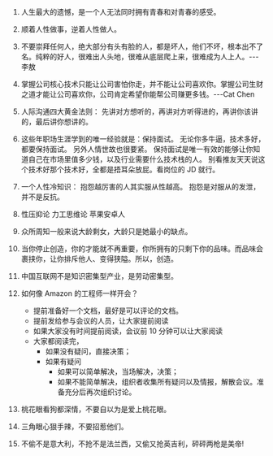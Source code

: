 1. 人生最大的遗憾，是一个人无法同时拥有青春和对青春的感受。

2. 顺着人性做事，逆着人性做人。

3. 不要崇拜任何人，绝大部分有头有脸的人，都是坏人，他们不坏，根本出不了名。纯粹的好人，很难出人头地，很难从底层爬上来，很难成为人上人。---李敖

4. 掌握公司核心技术只能让公司害怕你走，并不能让公司喜欢你。掌握公司生财之道才能让公司喜欢你，公司肯定希望你能帮公司赚更多钱。---Cat Chen

5. 人际沟通四大黄金法则： 先讲对方想听的，再讲对方听得进的，再讲你该讲的，最后讲你想讲的。

6. 这些年职场生涯学到的唯一经验就是：保持面试。 无论你多牛逼，技术多好，都要保持面试。 另外人情世故也很要紧。 保持面试是唯一有效的能够让你知道自己在市场里值多少钱，以及行业需要什么技术栈的人。 别看推友天天说这个技术好那个技术好，全都是捂耳朵放屁。看岗位的 JD 就行。

7. 一个人性冷知识： 抱怨越厉害的人其实服从性越高。 抱怨是对服从的发泄，并不是反抗。

8.  性压抑论 力工思维论 苹果安卓人

9. 众所周知一般来说大龄剩女，大龄只是她最小的缺点。

10. 当你停止创造，你的才能就不再重要，你所拥有的只剩下你的品味。而品味会裹挟你，让你排斥他人、变得狭隘。所以，创造。

11. 中国互联网不是知识密集型产业，是劳动密集型。

12. 如何像 Amazon 的工程师一样开会？
    * 提前准备好一个文档，最好是可以评论的文档。
    * 提前发给参与会议的人员，让大家提前阅读
    * 如果大家没有时间提前阅读，会议前 10 分钟可以让大家阅读
    * 大家都阅读完，
	    - 如果没有疑问，直接决策；
	    - 如果有疑问
	        - 如果可以简单解决，当场解决，决策；
	        - 如果不能简单解决，组织者收集所有疑问以及情报，解散会议。准备充分后再次组织讨论。

13. 桃花眼看狗都深情，不要自以为是爱上桃花眼。

14. 三角眼心狠手辣，不要招惹他们。
15. 不偷不是意大利，不抢不是法兰西，又偷又抢英吉利，砰砰两枪是美帝!